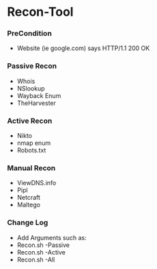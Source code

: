 # Recon-Tool

### PreCondition
* Website (ie google.com) says HTTP/1.1 200 OK

### Passive Recon
* Whois
* NSlookup
* Wayback Enum
* TheHarvester

### Active Recon
* Nikto
* nmap enum
* Robots.txt

### Manual Recon
* ViewDNS.info
* Pipl
* Netcraft
* Maltego

### Change Log
* Add Arguments such as:
* Recon.sh -Passive
* Recon.sh -Active
* Recon.sh -All
